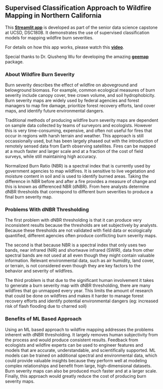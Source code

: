 ## Supervised Classification Approach to Wildfire Mapping in Northern California

This **[Streamlit app](https://ant-chi-wildfiremappingapp-app-r4o1l0.streamlitapp.com/)** is developed as part of the senior data science capstone at UCSD, DSC180B. It demonstrates the use of supervised classification models for mapping wildfire burn severities. 

For details on how this app works, please watch this **[video](https://www.youtube.com/watch?v=NXZ4kPdbnyo)**.

Special thanks to Dr. Qiusheng Wu for developing the amazing **[geemap](https://geemap.org/)** package.

### About Wildfire Burn Severity
Burn severity describes the effect of wildfire on aboveground and belowground biomass. For example, common ecological measures of burn severity include canopy cover, tree crown volume, and soil hydrophobicity. Burn severity maps are widely used by federal agencies and forest managers to map fire damage, prioritize forest recovery efforts, land cover maps, and identify future environmental dangers.

Traditional methods of producing wildfire burn severity maps are dependent on sample data collected by teams of surveyors and ecologists. However this is very time-consuming, expensive, and often not useful for fires that occur in regions with harsh terrain and weather. 
This approach is still occassionally used, but has been largely phased out with the introduction of remotely sensed data from Earth observing satellites. Fires can be mapped at a much faster and larger scale and at a fraction of the cost of field surveys, while still maintaining high accuracy.

Normalized Burn Ratio (NBR) is a spectral index that is currently used by government agencies to map wildfires. It is sensitive to live vegetation and moisture content in soil and is used to identify burned areas. Taking the difference in NBR before and after a fire provides a measure of change and this is known as differenced NBR (dNBR). From here analysts determine dNBR thresholds that correspond to different burn severities to produce a final burn severity map. 

### Problems With dNBR Thresholding

The first problem with dNBR thresholding is that it can produce very inconsistent results because the thresholds are set subjectively by analysts. Because these thresholds are not validated with field data or ecologically quantified, different agencies often produce conflicting burn severity maps. 

The second is that because NBR is a spectral index that only uses two bands, near infrared (NIR) and shortwave infrared (SWIR), data from other spectral bands are not used at all even though they might contain valuable information. Relevant environmental data, such as air humidity, land cover, or terrain, is not considered even though they are key factors to the behavior and severity of wildfires.

The third problem is that due to the significant human involvement it takes to generate a burn severity map with dNBR thresholding, there are many wildfires that go unmapped every year. This limits the amount of research that could be done on wildfires and makes it harder to manage forest recovery efforts and identify potential environmental dangers (eg: increased risk of flash flooding due to charred soil)


### Benefits of ML Based Approach

Using an ML based approach to wildfire mapping addresses the problems inherent with dNBR thresholding. It largely removes human subjectivity from the process and would produce consistent results. Feedback from ecologists and wildfire experts can be used to engineer features and models that are accurate, understandable, and scientifically supported.
ML models can be trained on additional spectral and environmental data, which could provide valuable insights because they perform well at modeling complex relationships and benefit from large, high-dimensional datasets. Burn severity maps can also be produced much faster and at a larger scale.
Finally, this approach would greatly reduce the cost of producing burn severity maps.

